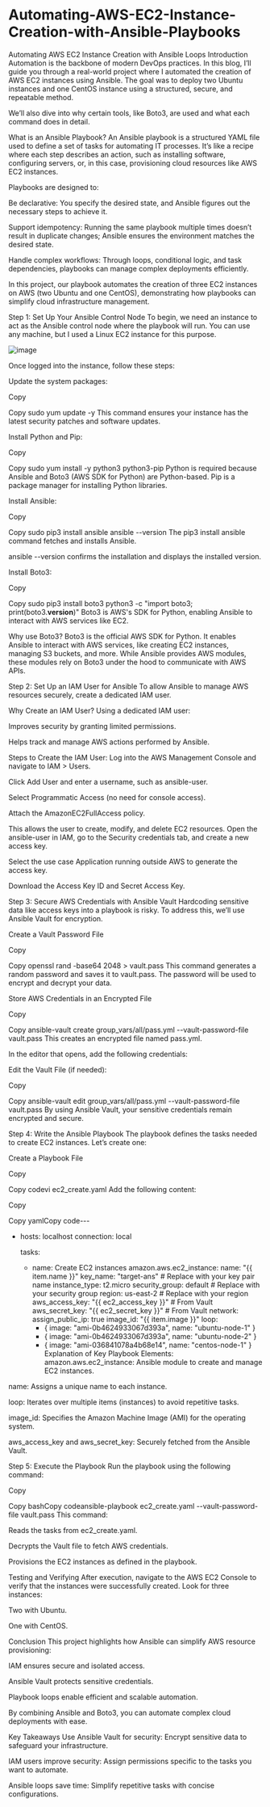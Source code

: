 # Automating-AWS-EC2-Instance-Creation-with-Ansible-Playbooks

Automating AWS EC2 Instance Creation with Ansible Loops
Introduction
Automation is the backbone of modern DevOps practices. In this blog, I’ll guide you through a real-world project where I automated the creation of AWS EC2 instances using Ansible. The goal was to deploy two Ubuntu instances and one CentOS instance using a structured, secure, and repeatable method.

We’ll also dive into why certain tools, like Boto3, are used and what each command does in detail.

What is an Ansible Playbook?
An Ansible playbook is a structured YAML file used to define a set of tasks for automating IT processes. It’s like a recipe where each step describes an action, such as installing software, configuring servers, or, in this case, provisioning cloud resources like AWS EC2 instances.

Playbooks are designed to:

Be declarative: You specify the desired state, and Ansible figures out the necessary steps to achieve it.

Support idempotency: Running the same playbook multiple times doesn’t result in duplicate changes; Ansible ensures the environment matches the desired state.

Handle complex workflows: Through loops, conditional logic, and task dependencies, playbooks can manage complex deployments efficiently.

In this project, our playbook automates the creation of three EC2 instances on AWS (two Ubuntu and one CentOS), demonstrating how playbooks can simplify cloud infrastructure management.

Step 1: Set Up Your Ansible Control Node
To begin, we need an instance to act as the Ansible control node where the playbook will run. You can use any machine, but I used a Linux EC2 instance for this purpose.

![image](https://github.com/user-attachments/assets/7e3fe96c-b456-41dc-bda4-19d386ee4418)

Once logged into the instance, follow these steps:

Update the system packages:


Copy

Copy
 sudo yum update -y
This command ensures your instance has the latest security patches and software updates.

Install Python and Pip:


Copy

Copy
 sudo yum install -y python3 python3-pip
Python is required because Ansible and Boto3 (AWS SDK for Python) are Python-based. Pip is a package manager for installing Python libraries.

Install Ansible:


Copy

Copy
 sudo pip3 install ansible
 ansible --version
The pip3 install ansible command fetches and installs Ansible.

ansible --version confirms the installation and displays the installed version.



Install Boto3:


Copy

Copy
 sudo pip3 install boto3
 python3 -c "import boto3; print(boto3.__version__)"
Boto3 is AWS's SDK for Python, enabling Ansible to interact with AWS services like EC2.



Why use Boto3?
Boto3 is the official AWS SDK for Python. It enables Ansible to interact with AWS services, like creating EC2 instances, managing S3 buckets, and more. While Ansible provides AWS modules, these modules rely on Boto3 under the hood to communicate with AWS APIs.

Step 2: Set Up an IAM User for Ansible
To allow Ansible to manage AWS resources securely, create a dedicated IAM user.

Why Create an IAM User?
Using a dedicated IAM user:

Improves security by granting limited permissions.

Helps track and manage AWS actions performed by Ansible.

Steps to Create the IAM User:
Log into the AWS Management Console and navigate to IAM > Users.

Click Add User and enter a username, such as ansible-user.

Select Programmatic Access (no need for console access).

Attach the AmazonEC2FullAccess policy.

This allows the user to create, modify, and delete EC2 resources.
Open the ansible-user in IAM, go to the Security credentials tab, and create a new access key.

Select the use case Application running outside AWS to generate the access key.


Download the Access Key ID and Secret Access Key.



Step 3: Secure AWS Credentials with Ansible Vault
Hardcoding sensitive data like access keys into a playbook is risky. To address this, we’ll use Ansible Vault for encryption.

Create a Vault Password File

Copy

Copy
openssl rand -base64 2048 > vault.pass
This command generates a random password and saves it to vault.pass. The password will be used to encrypt and decrypt your data.



Store AWS Credentials in an Encrypted File

Copy

Copy
ansible-vault create group_vars/all/pass.yml --vault-password-file vault.pass
This creates an encrypted file named pass.yml.

In the editor that opens, add the following credentials:



Edit the Vault File (if needed):

Copy

Copy
ansible-vault edit group_vars/all/pass.yml --vault-password-file vault.pass
By using Ansible Vault, your sensitive credentials remain encrypted and secure.

Step 4: Write the Ansible Playbook
The playbook defines the tasks needed to create EC2 instances. Let’s create one:

Create a Playbook File

Copy

Copy
codevi ec2_create.yaml
Add the following content:


Copy

Copy
yamlCopy code---
- hosts: localhost
  connection: local

  tasks:
  - name: Create EC2 instances
    amazon.aws.ec2_instance:
      name: "{{ item.name }}"
      key_name: "target-ans"  # Replace with your key pair name
      instance_type: t2.micro
      security_group: default  # Replace with your security group
      region: us-east-2  # Replace with your region
      aws_access_key: "{{ ec2_access_key }}"  # From Vault
      aws_secret_key: "{{ ec2_secret_key }}"  # From Vault
      network:
        assign_public_ip: true
      image_id: "{{ item.image }}"
    loop:
      - { image: "ami-0b4624933067d393a", name: "ubuntu-node-1" }
      - { image: "ami-0b4624933067d393a", name: "ubuntu-node-2" }
      - { image: "ami-036841078a4b68e14", name: "centos-node-1" }
Explanation of Key Playbook Elements:
amazon.aws.ec2_instance: Ansible module to create and manage EC2 instances.

name: Assigns a unique name to each instance.

loop: Iterates over multiple items (instances) to avoid repetitive tasks.

image_id: Specifies the Amazon Machine Image (AMI) for the operating system.

aws_access_key and aws_secret_key: Securely fetched from the Ansible Vault.



Step 5: Execute the Playbook
Run the playbook using the following command:


Copy

Copy
bashCopy codeansible-playbook ec2_create.yaml --vault-password-file vault.pass
This command:

Reads the tasks from ec2_create.yaml.

Decrypts the Vault file to fetch AWS credentials.

Provisions the EC2 instances as defined in the playbook.



Testing and Verifying
After execution, navigate to the AWS EC2 Console to verify that the instances were successfully created. Look for three instances:

Two with Ubuntu.

One with CentOS.



Conclusion
This project highlights how Ansible can simplify AWS resource provisioning:

IAM ensures secure and isolated access.

Ansible Vault protects sensitive credentials.

Playbook loops enable efficient and scalable automation.

By combining Ansible and Boto3, you can automate complex cloud deployments with ease.

Key Takeaways
Use Ansible Vault for security: Encrypt sensitive data to safeguard your infrastructure.

IAM users improve security: Assign permissions specific to the tasks you want to automate.

Ansible loops save time: Simplify repetitive tasks with concise configurations.

